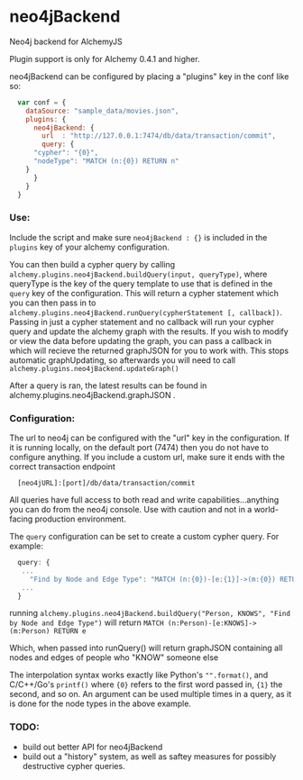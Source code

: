 neo4jBackend
============

Neo4j backend for AlchemyJS

Plugin support is only for Alchemy 0.4.1 and higher.

neo4jBackend can be configured by placing a "plugins" key in the conf like so:

~~~ js
  var conf = {
    dataSource: "sample_data/movies.json",
    plugins: {
      neo4jBackend: {
        url  : "http://127.0.0.1:7474/db/data/transaction/commit",
        query: {
	  "cypher": "{0}",
	  "nodeType": "MATCH (n:{0}) RETURN n"
	}
      }
    }
  }
~~~

### Use:

Include the script and make sure `neo4jBackend : {}` is included in the `plugins` key of your alchemy configuration.

You can then build a cypher query by calling `alchemy.plugins.neo4jBackend.buildQuery(input, queryType)`, where queryType is the key of the query template to use that is defined in the `query` key of the configuration.  This will return a cypher statement which you can then pass in to `alchemy.plugins.neo4jBackend.runQuery(cypherStatement [, callback])`.  Passing in just a cypher statement and no callback will run your cypher query and update the alchemy graph with the results.  If you wish to modify or view the data before updating the graph, you can pass a callback in which will recieve the returned graphJSON for you to work with.  This stops automatic graphUpdating, so afterwards you will need to call `alchemy.plugins.neo4jBackend.updateGraph()`

After a query is ran, the latest results can be found in alchemy.plugins.neo4jBackend.graphJSON .

### Configuration:
The url to neo4j can be configured with the "url" key in the configuration.  If it is running locally, on the default port (7474) then you do not have to configure anything.  If you include a custom url, make sure it ends with the correct transaction endpoint 

~~~
  [neo4jURL]:[port]/db/data/transaction/commit
~~~

All queries have full access to both read and write capabilities...anything you can do from the neo4j console.
Use with caution and not in a world-facing production environment.

The `query` configuration can be set to create a custom cypher query. For example:

~~~ js 
  query: {
   ...
     "Find by Node and Edge Type": "MATCH (n:{0})-[e:{1}]->(m:{0}) RETURN e",
   ...
  }
~~~

running `alchemy.plugins.neo4jBackend.buildQuery("Person, KNOWS", "Find by Node and Edge Type")` will return
`MATCH (n:Person)-[e:KNOWS]->(m:Person) RETURN e`

Which, when passed into runQuery() will return graphJSON containing all nodes and edges of people who "KNOW" someone else

The interpolation syntax works exactly like Python's `"".format()`, and C/C++/Go's `printf()` where `{0}` refers to the first word passed in, `{1}` the second, and so on.
An argument can be used multiple times in a query, as it is done for the node types in the above example.

### TODO:
* build out better API for neo4jBackend
* build out a "history" system, as well as saftey measures for possibly destructive cypher queries.
